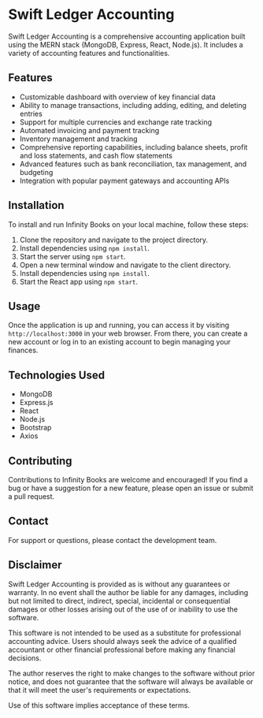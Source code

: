 # Swift Ledger Accounting

Swift Ledger Accounting is a comprehensive accounting application built using the MERN stack (MongoDB, Express, React, Node.js). It includes a variety of accounting features and functionalities.

## Features

- Customizable dashboard with overview of key financial data
- Ability to manage transactions, including adding, editing, and deleting entries
- Support for multiple currencies and exchange rate tracking
- Automated invoicing and payment tracking
- Inventory management and tracking
- Comprehensive reporting capabilities, including balance sheets, profit and loss statements, and cash flow statements
- Advanced features such as bank reconciliation, tax management, and budgeting
- Integration with popular payment gateways and accounting APIs

## Installation

To install and run Infinity Books on your local machine, follow these steps:

1. Clone the repository and navigate to the project directory.
2. Install dependencies using `npm install`.
3. Start the server using `npm start`.
4. Open a new terminal window and navigate to the client directory.
5. Install dependencies using `npm install`.
6. Start the React app using `npm start`.

## Usage

Once the application is up and running, you can access it by visiting `http://localhost:3000` in your web browser. From there, you can create a new account or log in to an existing account to begin managing your finances.

## Technologies Used

- MongoDB
- Express.js
- React
- Node.js
- Bootstrap
- Axios

## Contributing

Contributions to Infinity Books are welcome and encouraged! If you find a bug or have a suggestion for a new feature, please open an issue or submit a pull request.

## Contact

For support or questions, please contact the development team.

## Disclaimer

Swift Ledger Accounting is provided as is without any guarantees or warranty. In no event shall the author be liable for any damages, including but not limited to direct, indirect, special, incidental or consequential damages or other losses arising out of the use of or inability to use the software.

This software is not intended to be used as a substitute for professional accounting advice. Users should always seek the advice of a qualified accountant or other financial professional before making any financial decisions.

The author reserves the right to make changes to the software without prior notice, and does not guarantee that the software will always be available or that it will meet the user's requirements or expectations.

Use of this software implies acceptance of these terms.